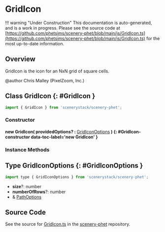 # GridIcon

!!! warning "Under Construction"
    This documentation is auto-generated, and is a work in progress. Please see the source code at
    [https://github.com/phetsims/scenery-phet/blob/main/js/GridIcon.ts](https://github.com/phetsims/scenery-phet/blob/main/js/GridIcon.ts) for the most up-to-date information.

## Overview

GridIcon is the icon for an NxN grid of square cells.

@author Chris Malley (PixelZoom, Inc.)

## Class GridIcon {: #GridIcon }


```js
import { GridIcon } from 'scenerystack/scenery-phet';
```
### Constructor

#### new GridIcon( providedOptions? : <span style="font-weight: 400;">[GridIconOptions](../scenery-phet/GridIcon.md#GridIconOptions)</span> ) {: #GridIcon-constructor data-toc-label='new GridIcon' }

### Instance Methods





## Type GridIconOptions {: #GridIconOptions }


```js
import type { GridIconOptions } from 'scenerystack/scenery-phet';
```


- **size**?: <span style="color: hsla(calc(var(--md-hue) + 180deg),80%,40%,1);">number</span>
- **numberOfRows**?: <span style="color: hsla(calc(var(--md-hue) + 180deg),80%,40%,1);">number</span>
- &amp; [PathOptions](../scenery/Path.md#PathOptions)




## Source Code

See the source for [GridIcon.ts](https://github.com/phetsims/scenery-phet/blob/main/js/GridIcon.ts) in the [scenery-phet](https://github.com/phetsims/scenery-phet) repository.
